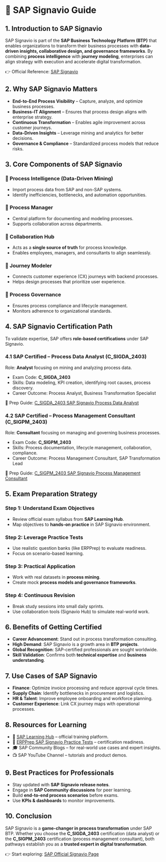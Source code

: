 # 📘 SAP Signavio Guide
## 1. Introduction to SAP Signavio
SAP Signavio is part of the **SAP Business Technology Platform (BTP)** that enables organizations to transform their business processes with **data-driven insights, collaborative design, and governance frameworks**. By combining **process intelligence** with **journey modeling**, enterprises can align strategy with execution and accelerate digital transformation.

👉 Official Reference: [SAP Signavio](https://learning.sap.com/products/business-transformation-management/signavio)

## 2. Why SAP Signavio Matters
- **End-to-End Process Visibility** – Capture, analyze, and optimize business processes.  
- **Business-IT Alignment** – Ensures that process design aligns with enterprise strategy.  
- **Continuous Transformation** – Enables agile improvement across customer journeys.  
- **Data-Driven Insights** – Leverage mining and analytics for better decisions.  
- **Governance & Compliance** – Standardized process models that reduce risks.  

## 3. Core Components of SAP Signavio
### 🔹 Process Intelligence (Data-Driven Mining)
- Import process data from SAP and non-SAP systems.  
- Identify inefficiencies, bottlenecks, and automation opportunities.  

### 🔹 Process Manager
- Central platform for documenting and modeling processes.  
- Supports collaboration across departments.  

### 🔹 Collaboration Hub
- Acts as a **single source of truth** for process knowledge.  
- Enables employees, managers, and consultants to align seamlessly.  

### 🔹 Journey Modeler
- Connects customer experience (CX) journeys with backend processes.  
- Helps design processes that prioritize user experience.  

### 🔹 Process Governance
- Ensures process compliance and lifecycle management.  
- Monitors adherence to organizational standards.  

## 4. SAP Signavio Certification Path
To validate expertise, SAP offers **role-based certifications** under SAP Signavio.

### 4.1 SAP Certified – Process Data Analyst (C_SIGDA_2403)
Role: **Analyst** focusing on mining and analyzing process data.  
- Exam Code: **C_SIGDA_2403**  
- Skills: Data modeling, KPI creation, identifying root causes, process discovery.  
- Career Outcome: Process Analyst, Business Transformation Specialist  

📖 Prep Guide: [C_SIGDA_2403 SAP Signavio Process Data Analyst](https://www.erpprep.com/sap-business-technology-platform-btp/c-sigda-2403-sap-signavio-process-data-analyst)

### 4.2 SAP Certified – Process Management Consultant (C_SIGPM_2403)
Role: **Consultant** focusing on managing and governing business processes.  
- Exam Code: **C_SIGPM_2403**  
- Skills: Process documentation, lifecycle management, collaboration, compliance.  
- Career Outcome: Process Management Consultant, SAP Transformation Lead  

📖 Prep Guide: [C_SIGPM_2403 SAP Signavio Process Management Consultant](https://www.erpprep.com/sap-business-technology-platform-btp/c-sigpm-2403-sap-signavio-process-management-consultant)

## 5. Exam Preparation Strategy
### Step 1: Understand Exam Objectives
- Review official exam syllabus from **SAP Learning Hub**.  
- Map objectives to **hands-on practice** in SAP Signavio environment.  

### Step 2: Leverage Practice Tests
- Use realistic question banks (like ERPPrep) to evaluate readiness.  
- Focus on scenario-based learning.  

### Step 3: Practical Application
- Work with real datasets in **process mining**.  
- Create mock **process models and governance frameworks**.  

### Step 4: Continuous Revision
- Break study sessions into small daily sprints.  
- Use collaboration tools (Signavio Hub) to simulate real-world work.  

## 6. Benefits of Getting Certified
- **Career Advancement**: Stand out in process transformation consulting.  
- **High Demand**: SAP Signavio is a growth area in **BTP projects**.  
- **Global Recognition**: SAP-certified professionals are sought worldwide.  
- **Skill Validation**: Confirms both **technical expertise** and **business understanding**.  

## 7. Use Cases of SAP Signavio
- **Finance**: Optimize invoice processing and reduce approval cycle times.  
- **Supply Chain**: Identify bottlenecks in procurement and logistics.  
- **HR & Talent**: Improve employee onboarding and workforce planning.  
- **Customer Experience**: Link CX journey maps with operational processes.  

## 8. Resources for Learning
- 📘 [SAP Learning Hub](https://learning.sap.com/) – official training platform.  
- 📖 [ERPPrep SAP Signavio Practice Tests](https://www.erpprep.com/) – certification readiness.  
- 🎓 SAP Community Blogs – for real-world use cases and expert insights.  
- 📺 SAP YouTube Channel – tutorials and product demos.  

## 9. Best Practices for Professionals
- Stay updated with **SAP Signavio release notes**.  
- Engage in **SAP Community discussions** for peer learning.  
- Build **end-to-end process scenarios** before exams.  
- Use **KPIs & dashboards** to monitor improvements.  

## 10. Conclusion
SAP Signavio is a **game-changer in process transformation** under SAP BTP. Whether you choose the **C_SIGDA_2403** certification (data analyst) or the **C_SIGPM_2403** certification (process management consultant), both pathways establish you as a **trusted expert in digital transformation**.  

👉 Start exploring: [SAP Official Signavio Page](https://www.signavio.com/)
